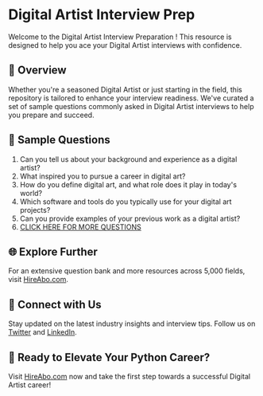 # Digital Artist Interview Prep

Welcome to the Digital Artist Interview Preparation ! This resource is designed to help you ace your Digital Artist interviews with confidence.

## 🚀 Overview

Whether you're a seasoned Digital Artist or just starting in the field, this repository is tailored to enhance your interview readiness. We've curated a set of sample questions commonly asked in Digital Artist interviews to help you prepare and succeed.

## 📝 Sample Questions

1. Can you tell us about your background and experience as a digital artist?
2. What inspired you to pursue a career in digital art?
3. How do you define digital art, and what role does it play in today's world?
4. Which software and tools do you typically use for your digital art projects?
5. Can you provide examples of your previous work as a digital artist?
6. [CLICK HERE FOR MORE QUESTIONS](https://hireabo.com/job/6_4_24/Digital%20Artist)

## 🌐 Explore Further

For an extensive question bank and more resources across 5,000 fields, visit [HireAbo.com](https://www.hireabo.com).

## 📱 Connect with Us

Stay updated on the latest industry insights and interview tips. Follow us on [Twitter](https://twitter.com/hireabo) and [LinkedIn](https://www.linkedin.com/in/hire-abo-3609972a8/).

## 🚀 Ready to Elevate Your Python Career?

Visit [HireAbo.com](https://www.hireabo.com) now and take the first step towards a successful Digital Artist career!